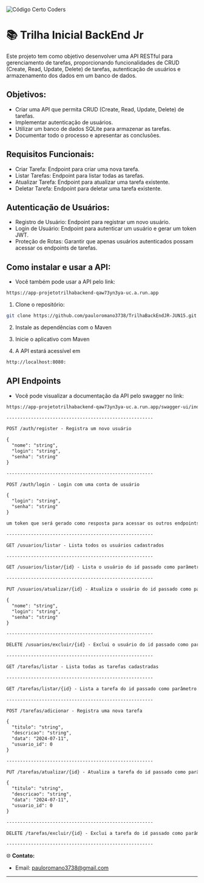 ![Código Certo Coders](https://utfs.io/f/3b2340e8-5523-4aca-a549-0688fd07450e-j4edu.jfif)

# 📚 Trilha Inicial BackEnd Jr
Este projeto tem como objetivo desenvolver uma API RESTful para gerenciamento de tarefas, proporcionando funcionalidades de CRUD (Create, Read, Update, Delete) de tarefas, autenticação de usuários e armazenamento dos dados em um banco de dados.

## Objetivos:
- Criar uma API que permita CRUD (Create, Read, Update, Delete) de tarefas.
- Implementar autenticação de usuários.
- Utilizar um banco de dados SQLite para armazenar as tarefas.
- Documentar todo o processo e apresentar as conclusões.

## Requisitos Funcionais:
- Criar Tarefa: Endpoint para criar uma nova tarefa.
- Listar Tarefas: Endpoint para listar todas as tarefas.
- Atualizar Tarefa: Endpoint para atualizar uma tarefa existente.
- Deletar Tarefa: Endpoint para deletar uma tarefa existente.

## Autenticação de Usuários:
- Registro de Usuário: Endpoint para registrar um novo usuário.
- Login de Usuário: Endpoint para autenticar um usuário e gerar um token JWT.
- Proteção de Rotas: Garantir que apenas usuários autenticados possam acessar os endpoints de tarefas.

## Como instalar e usar a API:

- Você também pode usar a API pelo link:

```bash
https://app-projetotrilhabackend-qaw73yn3ya-uc.a.run.app
```

1. Clone o repositório:

```bash
git clone https://github.com/pauloromano3738/TrilhaBackEndJR-JUN15.git
```

2. Instale as dependências com o Maven

3. Inicie o aplicativo com Maven
   
4. A API estará acessível em

```bash
http://localhost:8080:
```

## API Endpoints
- Você pode visualizar a documentação da API pelo swagger no link:
  
```bash
https://app-projetotrilhabackend-qaw73yn3ya-uc.a.run.app/swagger-ui/index.html
```

```markdown
------------------------------------------------------

POST /auth/register - Registra um novo usuário

{
  "nome": "string",
  "login": "string",
  "senha": "string"
}

------------------------------------------------------

POST /auth/login - Login com uma conta de usuário

{
  "login": "string",
  "senha": "string"
}

um token que será gerado como resposta para acessar os outros endpoints.

------------------------------------------------------

GET /usuarios/listar - Lista todos os usuários cadastrados

------------------------------------------------------

GET /usuarios/listar/{id} - Lista o usuário do id passado como parâmetro

------------------------------------------------------

PUT /usuarios/atualizar/{id} - Atualiza o usuário do id passado como parâmetro

{
  "nome": "string",
  "login": "string",
  "senha": "string"
}

------------------------------------------------------

DELETE /usuarios/excluir/{id} - Exclui o usuário do id passado como parâmetro

------------------------------------------------------

GET /tarefas/listar - Lista todas as tarefas cadastradas

------------------------------------------------------

GET /tarefas/listar/{id} - Lista a tarefa do id passado como parâmetro

------------------------------------------------------

POST /tarefas/adicionar - Registra uma nova tarefa

{
  "titulo": "string",
  "descricao": "string",
  "data": "2024-07-11",
  "usuario_id": 0
}

------------------------------------------------------

PUT /tarefas/atualizar/{id} - Atualiza a tarefa do id passado como parâmetro

{
  "titulo": "string",
  "descricao": "string",
  "data": "2024-07-11",
  "usuario_id": 0
}

------------------------------------------------------

DELETE /tarefas/excluir/{id} - Exclui a tarefa do id passado como parâmetro

------------------------------------------------------
```

🌐 **Contato:**
- Email: pauloromano3738@gmail.com

---

